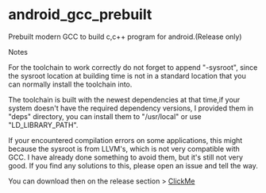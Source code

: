 # android_gcc_prebuilt
Prebuilt modern GCC to build c,c++ program for android.(Release only)

Notes

For the toolchain to work correctly do not forget to append "-sysroot", since the sysroot location at building time is not in a standard location that you can normally install the toolchain into.

The toolchain is built with the newest dependencies at that time,if your system doesn't have the required dependency versions, I provided them in "deps" directory, you can install them to "/usr/local" or use "LD_LIBRARY_PATH".

If your encountered compilation errors on some applications, this might because the sysroot is from LLVM's, which is not very compatible with GCC. I have already done something to avoid them, but it's still not very good. If you find any solutions to this, please open an issue and tell the way.

You can download then on the release section > [ClickMe](https://github.com/eebssk1/android_gcc_prebuilt/releases)
